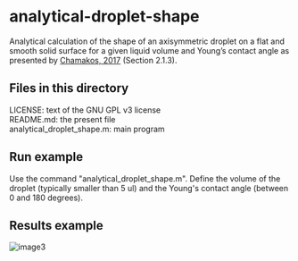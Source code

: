 # analytical-droplet-shape
Analytical calculation of the shape of an axisymmetric droplet on a flat and smooth solid surface for a given liquid volume and Young’s contact angle as presented by [Chamakos, 2017](https://dspace.lib.ntua.gr/xmlui/handle/123456789/44746) (Section 2.1.3).

## Files in this directory
LICENSE: text of the GNU GPL v3 license</br>
README.md: the present file</br>
analytical_droplet_shape.m: main program

## Run example
Use the command "analytical_droplet_shape.m". Define the volume of the droplet (typically smaller than 5 ul) and the Young's contact angle (between 0 and 180 degrees).

## Results example
![image3](https://user-images.githubusercontent.com/29924262/136164104-c002ff6b-7749-4445-858f-38183eaf7238.png)

